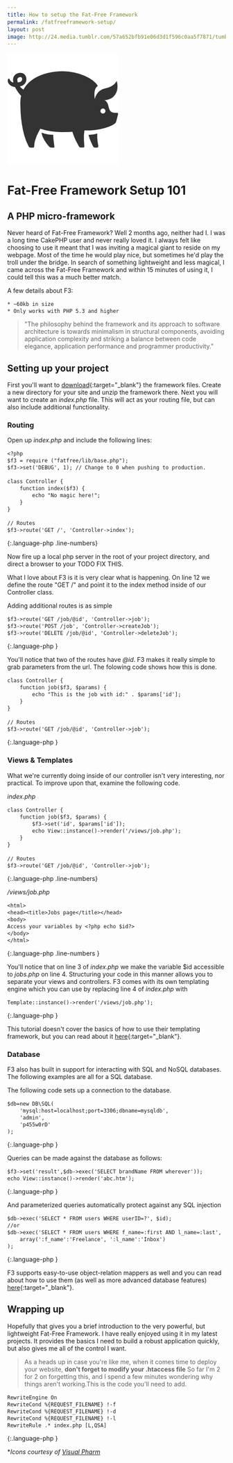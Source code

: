 ```yaml
---
title: How to setup the Fat-Free Framework
permalink: /fatfreeframework-setup/ 
layout: post
image: http://24.media.tumblr.com/57a652bfb91e06d3d1f596c0aa5f7871/tumblr_n2k120WsWM1st5lhmo1_1280.jpg
---
```

<img src="/images/posts/pig.png" class="rounded"> 

# Fat-Free Framework Setup 101
<h2 class="subtitle">A PHP micro-framework</h2>

Never heard of Fat-Free Framework? Well 2 months ago, neither had I. I was a long time CakePHP user and never really loved it. I always felt like choosing to use it meant that I was inviting a magical giant to reside on my webpage. Most of the time he would play nice, but sometimes he'd play the troll under the bridge. In search of something lightweight and less magical, I came across the Fat-Free Framework and within 15 minutes of using it, I could tell this was a much better match.

A few details about F3:

    * ~60kb in size
    * Only works with PHP 5.3 and higher

> "The philosophy behind the framework and its approach to software architecture is towards minimalism in structural components, avoiding application complexity and striking a balance between code elegance, application performance and programmer productivity."

## Setting up your project

First you'll want to [download](https://github.com/bcosca/fatfree/archive/master.zip){:target="_blank"} the framework files. Create a new directory for your site and unzip the framework there. Next you will want to create an *index.php* file. This will act as your routing file, but can also include additional functionality.

### Routing

Open up *index.php* and include the following lines:

    <?php
    $f3 = require ("fatfree/lib/base.php"); 
    $f3->set('DEBUG', 1); // Change to 0 when pushing to production.
    
    class Controller {
        function index($f3) {
            echo "No magic here!";
        }
    }
    
    // Routes
    $f3->route('GET /', 'Controller->index');
{:.language-php .line-numbers}

Now fire up a local php server in the root of your project directory, and direct a browser to your TODO FIX THIS.

What I love about F3 is it is very clear what is happening. On line 12 we define the route "GET /" and point it to the index method inside of our Controller class.

Adding additional routes is as simple

    $f3->route('GET /job/@id', 'Controller->job');
    $f3->route('POST /job', 'Controller->createJob');
    $f3->route('DELETE /job/@id', 'Controller->deleteJob');
{:.language-php }

You'll notice that two of the routes have *@id*. F3 makes it really simple to grab parameters from the url. The folowing code shows how this is done. 

    class Controller {
        function job($f3, $params) {
            echo "This is the job with id:" . $params['id'];
        }
    }
    
    // Routes
    $f3->route('GET /job/@id', 'Controller->job');
{:.language-php }

### Views & Templates

What we're currently doing inside of our controller isn't very interesting, nor practical. To improve upon that, examine the following code.

*index.php*

    class Controller {
        function job($f3, $params) {
            $f3->set('id', $params['id']);
            echo View::instance()->render('/views/job.php');
        }
    }
    
    // Routes
    $f3->route('GET /job/@id', 'Controller->job');
{:.language-php .line-numbers}

*/views/job.php*

    <html>
    <head><title>Jobs page</title></head>
    <body>
    Access your variables by <?php echo $id?>
    </body>
    </html>
{:.language-php .line-numbers }

You'll notice that on line 3 of *index.php* we make the variable $id accessible to *jobs.php* on line 4. Structuring your code in this manner allows you to separate your views and controllers. F3 comes with its own templating engine which you can use by replacing line 4 of *index.php* with

    Template::instance()->render('/views/job.php');
{:.language-php }

This tutorial doesn't cover the basics of how to use their templating framework, but you can read about it [here](http://fatfreeframework.com/views-and-templates){:target="_blank"}.

### Database

F3 also has built in support for interacting with SQL and NoSQL databases. The following examples are all for a SQL database.

The following code sets up a connection to the database.

    $db=new DB\SQL(
        'mysql:host=localhost;port=3306;dbname=mysqldb',
        'admin',
        'p455w0rD'
    );
{:.language-php }

Queries can be made against the database as follows:

    $f3->set('result',$db->exec('SELECT brandName FROM wherever'));
    echo View::instance()->render('abc.htm');
{:.language-php }

And parameterized queries automatically protect against any SQL injection 

    $db->exec('SELECT * FROM users WHERE userID=?', $id);
    //or
    $db->exec('SELECT * FROM users WHERE f_name=:first AND l_name=:last',
        array(':f_name':'Freelance', ':l_name':'Inbox')
    );
{:.language-php }

F3 supports easy-to-use object-relation mappers as well and you can read about how to use them (as well as more advanced database features) [here](http://fatfreeframework.com/databases){:target="_blank"}.

## Wrapping up

Hopefully that gives you a brief introduction to the very powerful, but lightweight Fat-Free Framework. I have really enjoyed using it in my latest projects. It provides the basics I need to build a robust application quickly, but also gives me all of the control I want. 

>As a heads up in case you're like me, when it comes time to deploy your website, **don't forget to modify your .htaccess file** So far I'm 2 for 2 on forgetting this, and I spend a few minutes wondering why things aren't working.This is the code you'll need to add.
>
    RewriteEngine On
    RewriteCond %{REQUEST_FILENAME} !-f
    RewriteCond %{REQUEST_FILENAME} !-d
    RewriteCond %{REQUEST_FILENAME} !-l
    RewriteRule .* index.php [L,QSA]
{:.language-php }


**Icons courtesy of <a href="http://icons8.com/" target="_blank">Visual Pharm</a>*